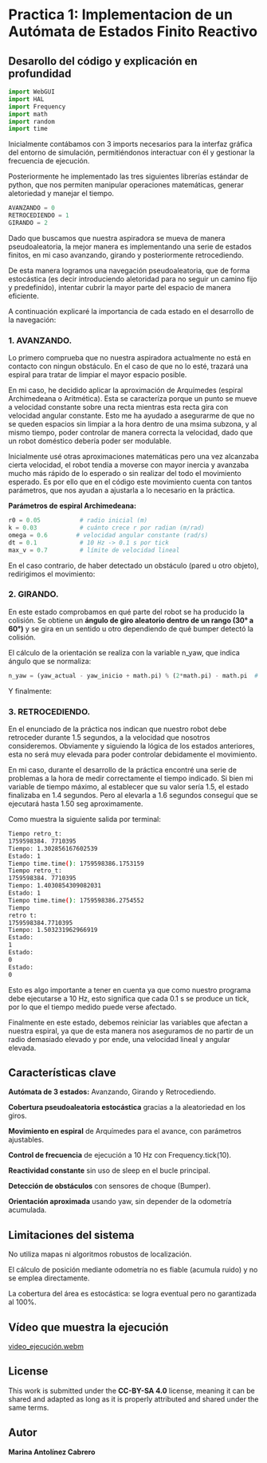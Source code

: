 # Practica 1: Implementacion de un Autómata de Estados Finito Reactivo

## Desarollo del código y explicación en profundidad

```python
import WebGUI
import HAL
import Frequency
import math
import random
import time
```

Inicialmente contábamos con 3 imports necesarios para la interfaz gráfica del entorno de simulación, permitiéndonos interactuar con él y gestionar la frecuencia de ejecución.

Posteriormente he implementado las tres siguientes librerías estándar de python, que nos permiten manipular operaciones matemáticas, generar aletoriedad y manejar el tiempo.

```python
AVANZANDO = 0
RETROCEDIENDO = 1
GIRANDO = 2
```

Dado que buscamos que nuestra aspiradora se mueva de manera pseudoaleatoria, la mejor manera es implementando una serie de estados finitos, en mi caso avanzando, girando y posteriormente retrocediendo.

De esta manera logramos una navegación pseudoaleatoria, que de forma estocástica (es decir introduciendo aletoridad para no seguir un camino fijo y predefinido), intentar cubrir la mayor parte del espacio de manera eficiente.


A continuación explicaré la importancia de cada estado en el desarrollo de la navegación:

### **1. AVANZANDO.**
   Lo primero comprueba que no nuestra aspiradora actualmente no está en contacto con ningun obstáculo.
   En el caso de que no lo esté, trazará una espiral para tratar de limpiar el mayor espacio posible.
   
   En mi caso, he decidido aplicar la aproximación de Arquímedes (espiral Archimedeana o Aritmética).
   Esta se caracteríza porque un punto se mueve a velocidad constante sobre una recta mientras esta recta gira con velocidad angular constante.
   Esto me ha ayudado a asegurarme de que no se queden espacios sin limpiar a la hora dentro de una msima subzona, y al mismo tiempo, poder controlar de manera correcta la velocidad, dado que un robot doméstico debería poder ser modulable.

   Inicialmente usé otras aproximaciones matemáticas pero una vez alcanzaba cierta velocidad, el robot tendía a moverse con mayor inercia y avanzaba mucho más rápido de lo esperado o sin realizar del todo el movimiento esperado. Es por ello que en el código este movimiento cuenta con tantos parámetros, que nos ayudan a ajustarla a lo necesario en la práctica.

   **Parámetros de espiral Archimedeana:**
   ```python
   r0 = 0.05           # radio inicial (m)
   k = 0.03            # cuánto crece r por radian (m/rad)
   omega = 0.6        # velocidad angular constante (rad/s)
   dt = 0.1            # 10 Hz -> 0.1 s por tick
   max_v = 0.7         # límite de velocidad lineal
   ```

   En el caso contrario, de haber detectado un obstáculo (pared u otro objeto), redirigimos el movimiento:

### **2. GIRANDO.**
   En este estado comprobamos en qué parte del robot se ha producido la colisión. Se obtiene un **ángulo de giro aleatorio dentro de un rango (30° a 60°)** y se gira en un sentido u otro dependiendo de qué bumper detectó la colisión.

   El cálculo de la orientación se realiza con la variable n_yaw, que indica ángulo que se normaliza:
   ```python
   n_yaw = (yaw_actual - yaw_inicio + math.pi) % (2*math.pi) - math.pi  # normalizamos el angulo [-pi,pi]
   ```

   Y finalmente:

### **3. RETROCEDIENDO.**
   En el enunciado de la práctica nos indican que nuestro robot debe retroceder durante 1.5 segundos, a la velocidad que nosotros consideremos.
   Obviamente y siguiendo la lógica de los estados anteriores, esta no será muy elevada para poder controlar debidamente el movimiento.

   En mi caso, durante el desarrollo de la práctica encontré una serie de problemas a la hora de medir correctamente el tiempo indicado.
   Si bien mi variable de tiempo máximo, al establecer que su valor sería 1.5, el estado finalizaba en 1.4 segundos. Pero al elevarla a 1.6 segundos conseguí que se ejecutará hasta 1.50 seg aproximamente.
   
   Como muestra la siguiente salida por terminal:

   ```bash
   Tiempo retro_t:
   1759598384. 7710395
   Tiempo: 1.302856167602539
   Estado: 1
   Tiempo time.time(): 1759598386.1753159
   Tiempo retro_t:
   1759598384. 7710395
   Tiempo: 1.4030854309082031
   Estado: 1
   Tiempo time.time(): 1759598386.2754552
   Tiempo
   retro t:
   1759598384.7710395
   Tiempo: 1.503231962966919
   Estado:
   1
   Estado:
   0
   Estado:
   0
   ```
   Esto es algo importante a tener en cuenta ya que como nuestro programa debe ejecutarse a 10 Hz, esto significa que cada 0.1 s se produce un tick, por lo que el tiempo medido puede verse afectado.

   Finalmente en este estado, debemos reiniciar las variables que afectan a nuestra espiral, ya que de esta manera nos aseguramos de no partir de un radio demasiado elevado y por ende, una velocidad lineal y angular elevada.


## Características clave

**Autómata de 3 estados:** Avanzando, Girando y Retrocediendo.

**Cobertura pseudoaleatoria estocástica** gracias a la aleatoriedad en los giros.

**Movimiento en espiral** de Arquímedes para el avance, con parámetros ajustables.

**Control de frecuencia** de ejecución a 10 Hz con Frequency.tick(10).

**Reactividad constante** sin uso de sleep en el bucle principal.

**Detección de obstáculos** con sensores de choque (Bumper).

**Orientación aproximada** usando yaw, sin depender de la odometría acumulada.


## Limitaciones del sistema

No utiliza mapas ni algoritmos robustos de localización.

El cálculo de posición mediante odometría no es fiable (acumula ruido) y no se emplea directamente.

La cobertura del área es estocástica: se logra eventual pero no garantizada al 100%.


## Vídeo que muestra la ejecución

[video_ejecución.webm](https://github.com/user-attachments/assets/1cd43248-2bb7-4e55-9370-f40670f6a3db)


## License

This work is submitted under the **CC-BY-SA 4.0** license, meaning it can be shared and adapted as long as it is properly attributed and shared under the same terms.

## Autor

**Marina Antolínez Cabrero**
